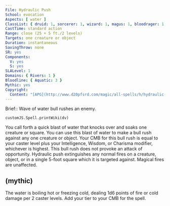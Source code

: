 ```yaml
---
File: Hydraulic Push
School: evocation
Aspects: [ water ]
ClassList: { druid: 1, sorcerer: 1, wizard: 1, magus: 1, bloodrager: 1, shaman: 1 }
CastTime: standard action
Range: close (25 + 5 ft./2 levels)
Targets: one creature or object
Duration: instantaneous
SavingThrow: none
SR: yes
Components:
  V: yes
  S: yes
SLALevel: 1
Domains: { Rivers: 1 }
Bloodline: { Aquatic: 3 }
Mythic: yes
Copyright:
  Content: "[APG](http://www.d20pfsrd.com/magic/all-spells/h/hydraulic-push)"
---
```

Brief:: Wave of water bull rushes an enemy.

```dataviewjs
customJS.Spell.printWiki(dv)
```

You call forth a quick blast of water that knocks over and soaks one creature or square. You can use this blast of water to make a bull rush against any one creature or object. Your CMB for this bull rush is equal to your caster level plus your Intelligence, Wisdom, or Charisma modifier, whichever is highest. This bull rush does not provoke an attack of opportunity. Hydraulic push extinguishes any normal fires on a creature, object, or in a single 5-foot square which it is targeted against. Magical fires are unaffected.


## (mythic)

The water is boiling hot or freezing cold, dealing 1d6 points of fire or cold damage per 2 caster levels. Add your tier to your CMB for the spell.
